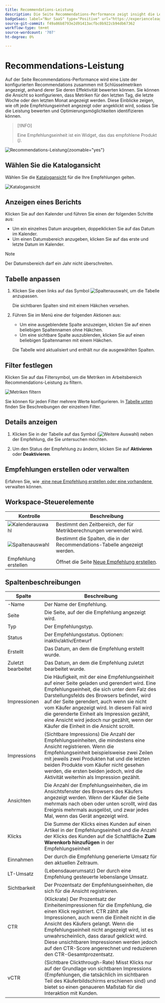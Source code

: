 ```yaml
---
title: Recommendations-Leistung
description: Die Seite Recommendations-Performance zeigt insight die Leistung Ihrer Produktempfehlungen an.
badgeSaas: label="Nur SaaS" type="Positive" url="https://experienceleague.adobe.com/de/docs/commerce/user-guides/product-solutions" tooltip="Gilt nur für Adobe Commerce as a Cloud Service- und Adobe Commerce Optimizer-Projekte (von Adobe verwaltete SaaS-Infrastruktur)."
source-git-commit: f49a86b8793e2d91413acfbc0b922cb94db67362
workflow-type: tm+mt
source-wordcount: '707'
ht-degree: 0%

---
```


# Recommendations-Leistung

Auf der Seite Recommendations-Performance wird eine Liste der konfigurierten Recommendations zusammen mit Schlüsselmetriken angezeigt, anhand derer Sie deren Effektivität bewerten können. Sie können die Ansicht so konfigurieren, dass Metriken für den letzten Tag, die letzte Woche oder den letzten Monat angezeigt werden. Diese Einblicke zeigen, wie oft jede Empfehlungseinheit angezeigt oder angeklickt wird, sodass Sie die Leistung bewerten und Optimierungsmöglichkeiten identifizieren können.

>[!INFO]
>
>Eine Empfehlungseinheit ist ein Widget, das das empfohlene Produkt (_)_.

![Recommendations-Leistung](../assets/rec-performance.png){zoomable="yes"}

## Wählen Sie die **Katalogansicht**

Wählen Sie die [Katalogansicht](../setup/catalog-view.md) für die Ihre Empfehlungen gelten.

![Katalogansicht](../assets/catalog-view.png)

## Anzeigen eines Berichts

Klicken Sie auf den Kalender und führen Sie einen der folgenden Schritte aus:

- Um ein einzelnes Datum anzugeben, doppelklicken Sie auf das Datum im Kalender.
- Um einen Datumsbereich anzugeben, klicken Sie auf das erste und letzte Datum im Kalender.

>[!NOTE]
>
>Der Datumsbereich darf ein Jahr nicht überschreiten.

## Tabelle anpassen

1. Klicken Sie oben links auf das Symbol ![Spaltenauswahl](../assets/icon-show-hide-columns.png), um die Tabelle anzupassen.

   Die sichtbaren Spalten sind mit einem Häkchen versehen.

1. Führen Sie im Menü eine der folgenden Aktionen aus:

   - Um eine ausgeblendete Spalte anzuzeigen, klicken Sie auf einen beliebigen Spaltennamen ohne Häkchen.
   - Um eine sichtbare Spalte auszublenden, klicken Sie auf einen beliebigen Spaltennamen mit einem Häkchen.

   Die Tabelle wird aktualisiert und enthält nur die ausgewählten Spalten.

## Filter festlegen

Klicken Sie auf das Filtersymbol, um die Metriken im Arbeitsbereich Recommendations-Leistung zu filtern.

![Metriken filtern](../assets/rec-filters.png)

Sie können für jeden Filter mehrere Werte konfigurieren. In [Tabelle unten](#column-descriptions) finden Sie Beschreibungen der einzelnen Filter.

## Details anzeigen

1. Klicken Sie in der Tabelle auf das Symbol (![Weitere Auswahl](../assets/btn-more.png)) neben der Empfehlung, die Sie untersuchen möchten.

1. Um den Status der Empfehlung zu ändern, klicken Sie auf **Aktivieren** oder **Deaktivieren**.

## Empfehlungen erstellen oder verwalten

Erfahren Sie, wie [&#x200B; eine neue Empfehlung erstellen oder eine vorhandene &#x200B;](../merchandising/recommendations/create.md) verwalten können.

## Workspace-Steuerelemente

| Kontrolle | Beschreibung |
|---|---|
| ![Kalenderauswahl](../assets/icon-calendar.png) | Bestimmt den Zeitbereich, der für Metrikberechnungen verwendet wird. |
| ![Spaltenauswahl](../assets/icon-show-hide-columns.png) | Bestimmt die Spalten, die in der Recommendations-Tabelle angezeigt werden. |
| Empfehlung erstellen | Öffnet die Seite [Neue Empfehlung erstellen](../merchandising/recommendations/create.md). |

## Spaltenbeschreibungen

| Spalte | Beschreibung |
|---|---|
| -Name | Der Name der Empfehlung. |
| Seite | Die Seite, auf der die Empfehlung angezeigt wird. |
| Typ | Der Empfehlungstyp. |
| Status | Der Empfehlungsstatus. Optionen: inaktiv/aktiv/Entwurf |
| Erstellt | Das Datum, an dem die Empfehlung erstellt wurde. |
| Zuletzt bearbeitet | Das Datum, an dem die Empfehlung zuletzt bearbeitet wurde. |
| Impressionen | Die Häufigkeit, mit der eine Empfehlungseinheit auf einer Seite geladen und gerendert wird. Eine Empfehlungseinheit, die sich unter dem Falz des Darstellungsfelds des Browsers befindet, wird auf der Seite gerendert, auch wenn sie nicht vom Käufer angezeigt wird. In diesem Fall wird die gerenderte Einheit als Impression gezählt, eine Ansicht wird jedoch nur gezählt, wenn der Käufer die Einheit in die Ansicht scrollt. |
| Impressions | (Sichtbare Impressions) Die Anzahl der Empfehlungseinheiten, die mindestens eine Ansicht registrieren. Wenn die Empfehlungseinheit beispielsweise zwei Zeilen mit jeweils zwei Produkten hat und die letzten beiden Produkte vom Käufer nicht gesehen werden, die ersten beiden jedoch, wird die Aktivität weiterhin als Impression gezählt. |
| Ansichten | Die Anzahl der Empfehlungseinheiten, die im Ansichtsfenster des Browsers des Käufers angezeigt werden. Wenn der Käufer die Seite mehrmals nach oben oder unten scrollt, wird das Ereignis mehrmals ausgelöst, und zwar jedes Mal, wenn das Gerät angezeigt wird. |
| Klicks | Die Summe der Klicks eines Kunden auf einen Artikel in der Empfehlungseinheit und die Anzahl der Klicks des Kunden auf die Schaltfläche **Zum Warenkorb hinzufügen** in der Empfehlungseinheit |
| Einnahmen | Der durch die Empfehlung generierte Umsatz für den aktuellen Zeitraum. |
| LT-Umsatz | (Lebensdauerumsatz) Der durch eine Empfehlung gesteuerte lebenslange Umsatz. |
| Sichtbarkeit | Der Prozentsatz der Empfehlungseinheiten, die sich für die Ansicht registrieren. |
| CTR | (Klickrate) Der Prozentsatz der Einheitenimpressionen für die Empfehlung, die einen Klick registriert. CTR zählt alle Impressionen, auch wenn die Einheit nicht in die Ansicht des Käufers gelangt. Wenn die Empfehlungseinheit nicht angezeigt wird, ist es unwahrscheinlich, dass darauf geklickt wird. Diese unsichtbaren Impressionen werden jedoch auf den CTR-Score angerechnet und reduzieren den CTR-Gesamtprozentsatz. |
| vCTR | (Sichtbare Clickthrough-Rate) Misst Klicks nur auf der Grundlage von sichtbaren Impressions (Empfehlungen, die tatsächlich im sichtbaren Teil des Käuferbildschirms erschienen sind) und bietet so einen genaueren Maßstab für die Interaktion mit Kunden. |
